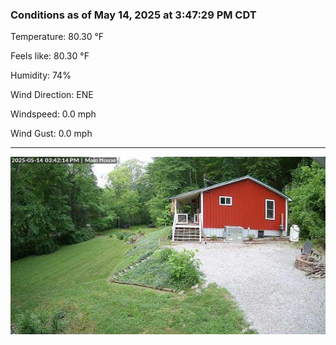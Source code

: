 ### Conditions as of May 14, 2025 at 3:47:29 PM CDT 

Temperature: 80.30 &deg;F

Feels like: 80.30 &deg;F

Humidity: 74%

Wind Direction: ENE

Windspeed: 0.0 mph

Wind Gust: 0.0 mph

---

<img src="./images/latest.jpeg"/>

